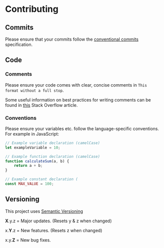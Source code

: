 # Contributing

## Commits
Please ensure that your commits follow the [conventional commits](https://www.conventionalcommits.org/) specification.

## Code

### Comments
Please ensure your code comes with clear, concise comments in `This format without a full stop`.

Some useful information on best practices for writing comments can be found in [this](https://stackoverflow.blog/2021/12/23/best-practices-for-writing-code-comments/) Stack Overflow article.

### Conventions
Please ensure your variables etc. follow the language-specific conventions. For example in JavaScript:

```js
// Example variable declaration (camelCase)
let exampleVariable = 10;

// Example function declaration (camelCase)
function calculateSum(a, b) {
    return a + b;
}

// Example constant declaration (
const MAX_VALUE = 100;
```

## Versioning
This project uses [Semantic Versioning](https://semver.org)

**X**.y.z = Major updates. (Resets y & z when changed)

x.**Y**.z = New features. (Resets z when changed)

x.y.**Z** = New bug fixes.
